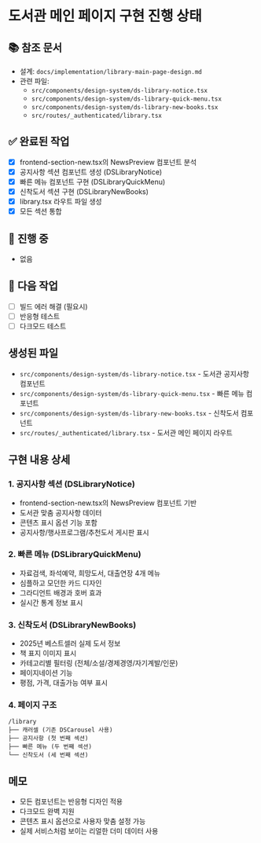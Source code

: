 # 도서관 메인 페이지 구현 진행 상태

## 📚 참조 문서
- 설계: `docs/implementation/library-main-page-design.md`
- 관련 파일: 
  - `src/components/design-system/ds-library-notice.tsx`
  - `src/components/design-system/ds-library-quick-menu.tsx`
  - `src/components/design-system/ds-library-new-books.tsx`
  - `src/routes/_authenticated/library.tsx`

## ✅ 완료된 작업
- [x] frontend-section-new.tsx의 NewsPreview 컴포넌트 분석
- [x] 공지사항 섹션 컴포넌트 생성 (DSLibraryNotice)
- [x] 빠른 메뉴 컴포넌트 구현 (DSLibraryQuickMenu)
- [x] 신착도서 섹션 구현 (DSLibraryNewBooks)
- [x] library.tsx 라우트 파일 생성
- [x] 모든 섹션 통합

## 🔄 진행 중
- 없음

## 📝 다음 작업
- [ ] 빌드 에러 해결 (필요시)
- [ ] 반응형 테스트
- [ ] 다크모드 테스트

## 생성된 파일
- `src/components/design-system/ds-library-notice.tsx` - 도서관 공지사항 컴포넌트
- `src/components/design-system/ds-library-quick-menu.tsx` - 빠른 메뉴 컴포넌트
- `src/components/design-system/ds-library-new-books.tsx` - 신착도서 컴포넌트
- `src/routes/_authenticated/library.tsx` - 도서관 메인 페이지 라우트

## 구현 내용 상세

### 1. 공지사항 섹션 (DSLibraryNotice)
- frontend-section-new.tsx의 NewsPreview 컴포넌트 기반
- 도서관 맞춤 공지사항 데이터
- 콘텐츠 표시 옵션 기능 포함
- 공지사항/행사프로그램/추천도서 게시판 표시

### 2. 빠른 메뉴 (DSLibraryQuickMenu)
- 자료검색, 좌석예약, 희망도서, 대출연장 4개 메뉴
- 심플하고 모던한 카드 디자인
- 그라디언트 배경과 호버 효과
- 실시간 통계 정보 표시

### 3. 신착도서 (DSLibraryNewBooks)
- 2025년 베스트셀러 실제 도서 정보
- 책 표지 이미지 표시
- 카테고리별 필터링 (전체/소설/경제경영/자기계발/인문)
- 페이지네이션 기능
- 평점, 가격, 대출가능 여부 표시

### 4. 페이지 구조
```
/library
├── 캐러셀 (기존 DSCarousel 사용)
├── 공지사항 (첫 번째 섹션)
├── 빠른 메뉴 (두 번째 섹션)
└── 신착도서 (세 번째 섹션)
```

## 메모
- 모든 컴포넌트는 반응형 디자인 적용
- 다크모드 완벽 지원
- 콘텐츠 표시 옵션으로 사용자 맞춤 설정 가능
- 실제 서비스처럼 보이는 리얼한 더미 데이터 사용